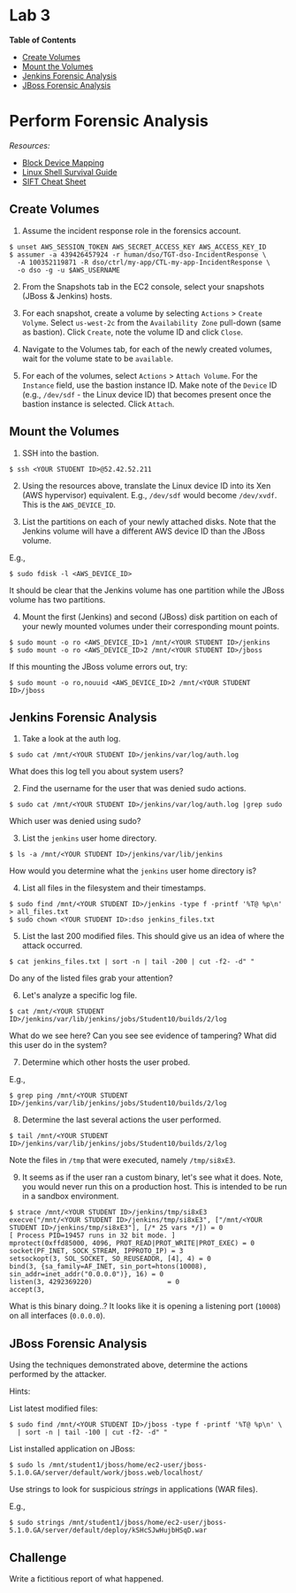# Lab 3

**Table of Contents**

- [Create Volumes](##create-volumes)
- [Mount the Volumes](##mount-the-volumes)
- [Jenkins Forensic Analysis](##jenkins-forensic-analysis)
- [JBoss Forensic Analysis](##jboss-forensic-analysis)

# Perform Forensic Analysis

*Resources:*

- [Block Device Mapping](http://docs.aws.amazon.com/AWSEC2/latest/UserGuide/block-device-mapping-concepts.html)
- [Linux Shell Survival Guide](http://digital-forensics.sans.org/media/linux-shell-survival-guide.pdf)
- [SIFT Cheat Sheet](http://digital-forensics.sans.org/media/sift_cheat_sheet.pdf)

## Create Volumes

1. Assume the incident response role in the forensics account.

  ```
$ unset AWS_SESSION_TOKEN AWS_SECRET_ACCESS_KEY AWS_ACCESS_KEY_ID
$ assumer -a 439426457924 -r human/dso/TGT-dso-IncidentResponse \
    -A 100352119871 -R dso/ctrl/my-app/CTL-my-app-IncidentResponse \
    -o dso -g -u $AWS_USERNAME
  ```

2. From the Snapshots tab in the EC2 console, select your snapshots (JBoss & Jenkins) hosts.

3. For each snapshot, create a volume by selecting `Actions` >  `Create Volyme`. Select `us-west-2c` from the `Availability Zone` pull-down (same as bastion). Click `Create`, note the volume ID and click `Close`.

4. Navigate to the Volumes tab, for each of the newly created volumes, wait for the volume state to be `available`.

5. For each of the volumes, select `Actions` > `Attach Volume`. For the `Instance` field, use the bastion instance ID. Make note of the `Device` ID (e.g., `/dev/sdf` - the Linux device ID) that becomes present once the bastion instance is selected. Click `Attach`.

## Mount the Volumes

1. SSH into the bastion.

  ```
$ ssh <YOUR STUDENT ID>@52.42.52.211
  ```

2. Using the resources above, translate the Linux device ID into its Xen (AWS hypervisor) equivalent. E.g., `/dev/sdf` would become `/dev/xvdf`. This is the `AWS_DEVICE_ID`.

3. List the partitions on each of your newly attached disks. Note that the Jenkins volume will have a different AWS device ID than the JBoss volume.

  E.g.,

  ```
$ sudo fdisk -l <AWS_DEVICE_ID>
  ```

  It should be clear that the Jenkins volume has one partition while the JBoss volume has two partitions.

4. Mount the first (Jenkins) and second (JBoss) disk partition on each of your newly mounted volumes under their corresponding mount points.

  ```
$ sudo mount -o ro <AWS_DEVICE_ID>1 /mnt/<YOUR STUDENT ID>/jenkins
$ sudo mount -o ro <AWS_DEVICE_ID>2 /mnt/<YOUR STUDENT ID>/jboss
  ```

  If this mounting the JBoss volume errors out, try:

  ```
$ sudo mount -o ro,nouuid <AWS_DEVICE_ID>2 /mnt/<YOUR STUDENT ID>/jboss
  ```

## Jenkins Forensic Analysis

1. Take a look at the auth log.

  ```
$ sudo cat /mnt/<YOUR STUDENT ID>/jenkins/var/log/auth.log
  ```

  What does this log tell you about system users?

2. Find the username for the user that was denied sudo actions.

  ```
$ sudo cat /mnt/<YOUR STUDENT ID>/jenkins/var/log/auth.log |grep sudo
  ```

  Which user was denied using sudo?

3. List the `jenkins` user home directory.

  ```
$ ls -a /mnt/<YOUR STUDENT ID>/jenkins/var/lib/jenkins
  ```

  How would you determine what the `jenkins` user home directory is?

4. List all files in the filesystem and their timestamps.

  ```
$ sudo find /mnt/<YOUR STUDENT ID>/jenkins -type f -printf '%T@ %p\n' > all_files.txt
$ sudo chown <YOUR STUDENT ID>:dso jenkins_files.txt
  ```

5. List the last 200 modified files. This should give us an idea of where the attack occurred.

  ```
$ cat jenkins_files.txt | sort -n | tail -200 | cut -f2- -d" "
  ```

  Do any of the listed files grab your attention?

6. Let's analyze a specific log file.

  ```
$ cat /mnt/<YOUR STUDENT ID>/jenkins/var/lib/jenkins/jobs/Student10/builds/2/log
  ```

  What do we see here? Can you see see evidence of tampering? What did this user do in the system?

7. Determine which other hosts the user probed.

  E.g.,

  ```
$ grep ping /mnt/<YOUR STUDENT ID>/jenkins/var/lib/jenkins/jobs/Student10/builds/2/log
  ```

8. Determine the last several actions the user performed.

  ```
$ tail /mnt/<YOUR STUDENT ID>/jenkins/var/lib/jenkins/jobs/Student10/builds/2/log
  ```

  Note the files in `/tmp` that were executed, namely `/tmp/si8xE3`.

9. It seems as if the user ran a custom binary, let's see what it does. Note, you would never run this on a production host. This is intended to be run in a sandbox environment.

  ```
$ strace /mnt/<YOUR STUDENT ID>/jenkins/tmp/si8xE3
execve("/mnt/<YOUR STUDENT ID>/jenkins/tmp/si8xE3", ["/mnt/<YOUR STUDENT ID>/jenkins/tmp/si8xE3"], [/* 25 vars */]) = 0
[ Process PID=19457 runs in 32 bit mode. ]
mprotect(0xffd85000, 4096, PROT_READ|PROT_WRITE|PROT_EXEC) = 0
socket(PF_INET, SOCK_STREAM, IPPROTO_IP) = 3
setsockopt(3, SOL_SOCKET, SO_REUSEADDR, [4], 4) = 0
bind(3, {sa_family=AF_INET, sin_port=htons(10008), sin_addr=inet_addr("0.0.0.0")}, 16) = 0
listen(3, 4292369220)                   = 0
accept(3,
  ```

  What is this binary doing..? It looks like it is opening a listening port (`10008`) on all interfaces (`0.0.0.0`).


## JBoss Forensic Analysis

Using the techniques demonstrated above, determine the actions performed by the attacker.

Hints:

List latest modified files:

```
$ sudo find /mnt/<YOUR STUDENT ID>/jboss -type f -printf '%T@ %p\n' \
  | sort -n | tail -100 | cut -f2- -d" "
```

List installed application on JBoss:

```
$ sudo ls /mnt/student1/jboss/home/ec2-user/jboss-5.1.0.GA/server/default/work/jboss.web/localhost/
```

Use strings to look for suspicious *strings* in applications (WAR files).

E.g.,

```
$ sudo strings /mnt/student1/jboss/home/ec2-user/jboss-5.1.0.GA/server/default/deploy/kSHcSJwHujbHSqD.war
```

## Challenge

Write a fictitious report of what happened.
